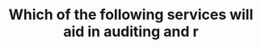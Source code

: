 ---
layout: answer
title: "Which of the following services will aid in auditing and r"
blurb: "<p>CloudWatch monitors your resources, CloudTrail audits user account activity, and AWS Config allows you to assess, audit and evaluate the configurations"
quid: 234
---